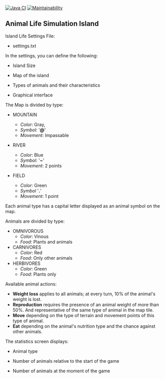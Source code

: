 
[![Java CI](https://github.com/opifexM/Island/actions/workflows/main.yml/badge.svg)](https://github.com/opifexM/Island/actions/workflows/main.yml)
[![Maintainability](https://api.codeclimate.com/v1/badges/579a746a0453e26b0864/maintainability)](https://codeclimate.com/github/opifexM/Island/maintainability)

## Animal Life Simulation Island

Island Life Settings File:

- settings.txt

  

In the settings, you can define the following:

- Island Size

- Map of the island

- Types of animals and their characteristics

- Graphical interface

  

The Map is divided by type:

- MOUNTAIN 
	- *Color*: Gray, 
	- *Symbol*: '**@**'
	- *Movement*: Impassable

- RIVER 
	- *Color*: Blue
	- *Symbol*: '**~**'
	- *Movement*: 2 points

- FIELD
	- *Color*: Green
	- *Symbol* '**.**'
	- *Movement*: 1 point

  
Each animal type has a capital letter displayed as an animal symbol on the map.

Animals are divided by type:

- OMNIVOROUS 
	- *Color*: Vinous
	- *Food*: Plants and animals
- CARNIVORES 
	- *Color*: Red
	- *Food*: Only other animals
- HERBIVORES 
	- *Color*: Green
	- *Food*: Plants only


Available animal actions:
 - **Weight loss** applies to all animals; at every turn, 10% of the animal's weight is lost. 
- **Reproduction** requires the presence of an animal weight of more than 50%. And representative of the same type of animal in the map tile.
- **Move** depending on the type of terrain and movement points of this type of animal.
- **Eat** depending on the animal's nutrition type and the chance against other animals.
  


The statistics screen displays:

- Animal type

- Number of animals relative to the start of the game

- Number of animals at the moment of the game
